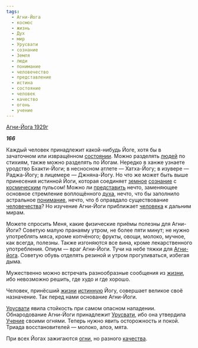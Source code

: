 ```yaml
---
tags:
  - Агни-Йога
  - космос
  - жизнь
  - Дух
  - мир
  - Урусвати
  - сознание
  - Земля
  - люди
  - понимание
  - человечество
  - представление
  - истина
  - состояние
  - человек
  - качество
  - огонь
  - учение
---
```

[Агни-Йога 1929г](https://127.0.0.1:4002/agni/1929)

___166___

Каждый человек принадлежит какой-нибудь Йоге, хотя бы в зачаточном или извращённом [состоянии](../../../tags/#состояние). Можно разделять [людей](../../../tags/#люди) по стихиям, также можно разделять по Йогам. Нередко в ханже узнаете уродство Бхакти-Йоги; в несносном атлете — Хатха-Йогу; в изувере — Раджа-Йогу; в лицемере — Джняна-Йогу. Но что же может быть выше принесения истинной Йоги, которая соединяет [земное](../../../tags/#Земля) [сознание](../../../tags/#сознание) с [космическим](../../../tags/#космос) пульсом! Можно ли [представить](../../../tags/#представление) нечто, заменяющее основное стремление воплощённого [духа](../../../tags/#Дух), нечто, что бы заполнило астральное [понимание](../../../tags/#понимание), нечто, что б оправдало существование [человечества](../../../tags/#человечество)? Но изучение Агни-Йоги приближает [человека](../../../tags/#человек) к дальним мирам.   

Можете спросить Меня, какие физические приёмы полезны для Агни-Йоги? Советую малую пранаяму утром, не более пяти минут; не нужно употреблять мяса, кроме копчёного; фрукты, овощи, молоко, мучное, как всегда, полезны. Также изгоняются все вина, кроме лекарственного употребления. Опиум — враг Агни-Йоги. Тучи на небе тяжки для [Агни-йога](../../../tags/#Агни-Йога). Советую обувь отделять резиной и утром прогуливаться, избегая дыма.   

Мужественно можно встречать разнообразные сообщения из [жизни](../../../tags/#жизнь), ибо невозможно решить, где худо и где хорошо.   

Человек, принёсший [жизни](../../../tags/#жизнь) [истинную](../../../tags/#истина) Йогу, совершает великое своё назначение. Так перед нами основание Агни-Йоги.   

[Урусвати](../../../tags/#Урусвати) явила стойкость при самом опасном нападении. Обнародование Агни-Йоги принадлежит [Урусвати](../../../tags/#Урусвати), ибо она утвердила [Учение](../../../tags/#учение) своими огнями. Теперь нужно явить осторожность и покой. Триада восстановителей — молоко, алоэ, мята.   

При всех Йогах зажигаются [огни](../../../tags/#огонь), но разного [качества](../../../tags/#качество).